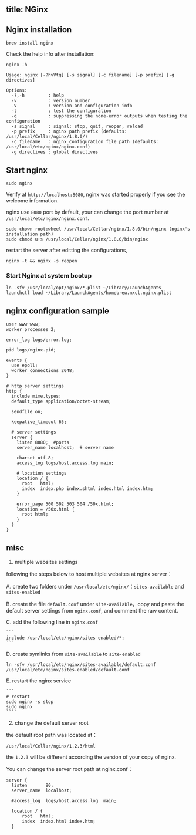title: NGinx 
---

## Nginx installation


```
brew install nginx
```
Check the help info after installation:

```
nginx -h

Usage: nginx [-?hvVtq] [-s signal] [-c filename] [-p prefix] [-g directives]

Options:
  -?,-h         : help
  -v            : version number
  -V            : version and configuration info
  -t            : test the configuration
  -q            : suppressing the none-error outputs when testing the configuration
  -s signal     : signal: stop, quit, reopen, reload
  -p prefix     : nginx path prefix (defaults: /usr/local/Cellar/nginx/1.8.0/)
  -c filename   : nginx configuration file path (defaults: /usr/local/etc/nginx/nginx.conf)
  -g directives : global directives

```

## Start nginx

```
sudo nginx
```

Verify at `http://localhost:8080`, nginx was started properly if you see the welcome information.

nginx use `8080` port by default, your can change the port number at `/usr/local/etc/nginx/nginx.conf`.

```
sudo chown root:wheel /usr/local/Cellar/nginx/1.8.0/bin/nginx (nginx's installation path)
sudo chmod u+s /usr/local/Cellar/nginx/1.8.0/bin/nginx
```

restart the server after editting the configurations,

```
nginx -t && nginx -s reopen
```

### Start Nginx at system bootup

```
ln -sfv /usr/local/opt/nginx/*.plist ~/Library/LaunchAgents
launchctl load ~/Library/LaunchAgents/homebrew.mxcl.nginx.plist
```

## nginx configuration sample

```
user www www;
worker_processes 2;

error_log logs/error.log;

pid logs/nginx.pid;

events {
  use epoll;
  worker_connections 2048;
}

# http server settings
http {
  include mime.types;
  default_type application/octet-stream;
  
  sendfile on;
  
  keepalive_timeout 65;
  
  # server settings
  server {
    listen 8080;  #ports
    server_name localhost;  # server name
    
    charset utf-8;
    access_log logs/host.access.log main;
    
    # location settings
    location / {
      root   html;
      index  index.php index.shtml index.html index.htm;
    }       
    
    error_page 500 502 503 504 /50x.html;
    location = /50x.html {
      root html;
    }
  }
}
```

## misc

1. multiple websites settings

  following the steps below to host multiple websites at nginx server：

  A. create two folders under `/usr/local/etc/nginx/`：`sites-available` and `sites-enabled`

  B. create the file `default.conf` under `site-available`，copy and paste the default server settings from `nginx.conf`, and comment the raw content.

  C. add the following line in `nginx.conf`

    ```
    include /usr/local/etc/nginx/sites-enabled/*;
    ```

  D. create symlinks from `site-available` to `site-enabled`

    ln -sfv /usr/local/etc/nginx/sites-available/default.conf /usr/local/etc/nginx/sites-enabled/default.conf

  E. restart the nginx service

    ```
    # restart
    sudo nginx -s stop
    sudo nginx
    ````

2. change the default server root

  the default root path was located at：

  ```
  /usr/local/Cellar/nginx/1.2.3/html
  ```

  the `1.2.3` will be different according the version of your copy of nginx.

  You can change the server root path at nginx.conf：

  ```
  server {
    listen       80;
    server_name  localhost;

    #access_log  logs/host.access.log  main;

    location / {
        root   html;
        index  index.html index.htm;
    }
  ```
